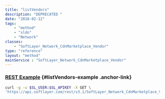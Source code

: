 ```yaml
---
title: "listVendors"
description: "DEPRECATED "
date: "2018-02-12"
tags:
    - "method"
    - "sldn"
    - "Network"
classes:
    - "SoftLayer_Network_CdnMarketplace_Vendor"
type: "reference"
layout: "method"
mainService : "SoftLayer_Network_CdnMarketplace_Vendor"
---
```


### [REST Example](#listVendors-example) <a href="/article/rest/"><i class="fas fa-question"></i></a> {#listVendors-example .anchor-link} 
```bash
curl -g -u $SL_USER:$SL_APIKEY -X GET \
'https://api.softlayer.com/rest/v3.1/SoftLayer_Network_CdnMarketplace_Vendor/listVendors'
```
